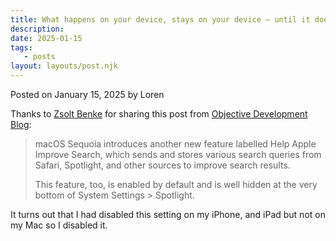 ```yaml
---
title: What happens on your device, stays on your device – until it doesn’t
description:
date: 2025-01-15
tags:
   - posts
layout: layouts/post.njk
---
```


Posted on January 15, 2025 by Loren

Thanks to [Zsolt Benke](https://decoding.io/2025/01/what-happens-on-your-device-stays-on-your-device-until-it-doesnt/) for sharing this post from [Objective Development Blog](https://www.obdev.at/blog/what-happens-on-your-device-stays-on-your-device-until-it-doesnt/):

> macOS Sequoia introduces another new feature labelled Help Apple Improve Search, which sends and stores various search queries from Safari, Spotlight, and other sources to improve search results.
>
> This feature, too, is enabled by default and is well hidden at the very bottom of System Settings \> Spotlight.

It turns out that I had disabled this setting on my iPhone, and iPad but not on my Mac so I disabled it.

